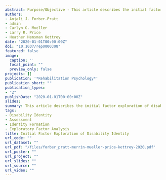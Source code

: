 ```yaml
---
abstract: Purpose/Objective - This article describes the initial factor exploration of disability identity and preliminary psychometric characteristics based on an adult self-report tool. Disability was defined broadly, and the sample included individuals with visible and/or hidden disabilities across many disability groups (i.e., physical, intellectual, learning, mental illness). Method - Items were developed (n = 102) and a pilot measure was administered to a sample of adults with disabilities (n = 566). An exploratory factor analysis (EFA) using the mean and variance adjusted weighted least squares (WLSMV) estimator was conducted. The resulting items were sent to expert reviewers for evaluation. Results - Following the exploratory analyses, 37 items were retained that made up four factors - internal beliefs about own disability and the disability community, anger and frustration with disability experiences, adoption of disability community values, and contribution to the disability community. The pilot measure aligned well with the theoretical framework that guided its development. Discussion/Conclusion - This factor exploration is a contribution to a growing body of literature supporting, and investigating, disability identity development. This work presents a more comprehensive understanding of disability identity development. Armed with a better understanding, this will serve as a basis to inform future scale development and validation. After this validation work is completed, there is the potential to apply findings to tailor interventions and clinical work, so that psychologists and rehabilitation professionals may be better prepared to meet the developmental needs of disabled clients.
authors:
- Anjali J. Forber-Pratt
- admin
- Carlyn O. Mueller
- Larry R. Price
- Heather Hensman Kettrey
date: "2020-01-01T00:00:00Z"
doi: "10.1037/rep0000308"
featured: false
image:
  caption: ''
  focal_point: ""
  preview_only: false
projects: []
publication: '*Rehabilitation Psychology*'
publication_short: ""
publication_types:
- "2"
publishDate: "2020-01-01T00:00:00Z"
slides: 
summary: This article describes the initial factor exploration of disability identity and preliminary psychometric characteristics based on an adult self-report tool.
tags:
- Disability Identity
- Assessment
- Identity Formation
- Exploratory Factor Analysis
title: Initial Factor Exploration of Disability Identity
url_code: ""
url_dataset: ""
url_pdf: "/files/forber_pratt-merrin-mueller-price-kettrey-2020.pdf"
url_poster: ""
url_project: ""
url_slides: ""
url_source: ""
url_video: ""
---
```

